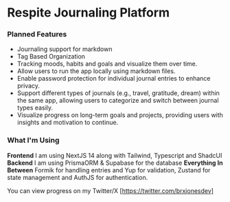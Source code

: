 # Respite Journaling Platform

### Planned Features
- Journaling support for markdown
- Tag Based Organization
- Tracking moods, habits and goals and visualize them over time.
- Allow users to run the app locally using markdown files.
- Enable password protection for individual journal entries to enhance privacy.
- Support different types of journals (e.g., travel, gratitude, dream) within the same app, allowing users to categorize and switch between journal types easily.
- Visualize progress on long-term goals and projects, providing users with insights and motivation to continue.

### What I'm Using
**Frontend**
I am using NextJS 14 along with Tailwind, Typescript and ShadcUI
**Backend**
I am using PrismaORM & Supabase for the database
**Everything In Between**
Formik for handling entries and Yup for validation, Zustand for state management and AuthJS for authentication.

You can view progress on my Twitter/X [https://twitter.com/brxjonesdev]
